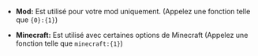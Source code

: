 * **Mod:** Est utilisé pour votre mod uniquement. (Appelez une fonction telle que `{0}:{1}`)

* **Minecraft:** Est utilisé avec certaines options de Minecraft (Appelez une fonction telle que `minecraft:{1}`)
